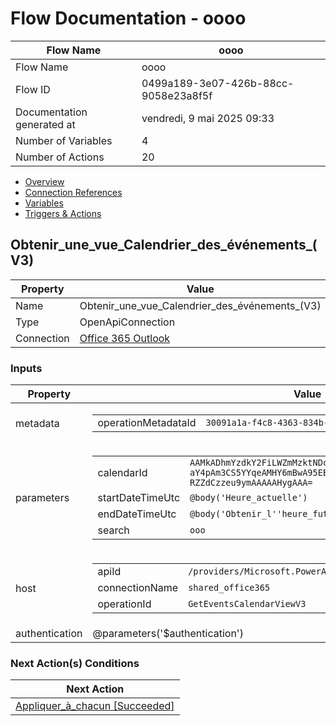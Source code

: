 ﻿# Flow Documentation \- oooo

| Flow Name                  | oooo                                     |
| -------------------------- | ---------------------------------------- |
| Flow Name                  | oooo                                     |
| Flow ID                    | 0499a189\-3e07\-426b\-88cc\-9058e23a8f5f |
| Documentation generated at | vendredi, 9 mai 2025 09:33               |
| Number of Variables        | 4                                        |
| Number of Actions          | 20                                       |

- [Overview](../index-oooo.md)
- [Connection References](../connections-oooo.md)
- [Variables](../variables-oooo.md)
- [Triggers & Actions](../triggersactions-oooo.md)

## Obtenir\_une\_vue\_Calendrier\_des\_événements\_(V3)

| Property   | Value                                                                 |
| ---------- | --------------------------------------------------------------------- |
| Name       | Obtenir\_une\_vue\_Calendrier\_des\_événements\_(V3)                  |
| Type       | OpenApiConnection                                                     |
| Connection | [Office 365 Outlook](https://docs.microsoft.com/connectors/office365) |

### Inputs

| Property       | Value                                                                                                                                                                                                                                                                                                                                                                                               |
| -------------- | --------------------------------------------------------------------------------------------------------------------------------------------------------------------------------------------------------------------------------------------------------------------------------------------------------------------------------------------------------------------------------------------------- |
| metadata       | <table><tr><td>operationMetadataId</td><td>`30091a1a-f4c8-4363-834b-00b7b3c3b666`</td></tr></table>                                                                                                                                                                                                                                                                                                 |
| parameters     | <table><tr><td>calendarId</td><td>`AAMkADhmYzdkY2FiLWZmMzktNDczMy05NWYyLTg1M2E2M2Y2NDBiMwBGAAAAAAD-aY4pAm3CS5YYqeAMHY6mBwA95EEmQe4-RZZdCzzeu9ymAAAAAAEGAAA95EEmQe4-RZZdCzzeu9ymAAAAAHygAAA=`</td></tr><tr><td>startDateTimeUtc</td><td>`@body('Heure_actuelle')`</td></tr><tr><td>endDateTimeUtc</td><td>`@body('Obtenir_l''heure_future')`</td></tr><tr><td>search</td><td>`ooo`</td></tr></table> |
| host           | <table><tr><td>apiId</td><td>`/providers/Microsoft.PowerApps/apis/shared_office365`</td></tr><tr><td>connectionName</td><td>`shared_office365`</td></tr><tr><td>operationId</td><td>`GetEventsCalendarViewV3`</td></tr></table>                                                                                                                                                                     |
| authentication | @parameters('$authentication')                                                                                                                                                                                                                                                                                                                                                                      |

### Next Action(s) Conditions

| Next Action                                                      |
| ---------------------------------------------------------------- |
| [Appliquer\_à\_chacun \[Succeeded\]](Appliquer_a_chacun-oooo.md) |
